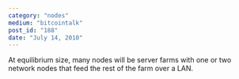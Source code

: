```yaml
---
category: "nodes"
medium: "bitcointalk"
post_id: "188"
date: "July 14, 2010"
---
```

At equilibrium size, many nodes will be server farms with one or two network nodes that feed the rest of the farm over a LAN.